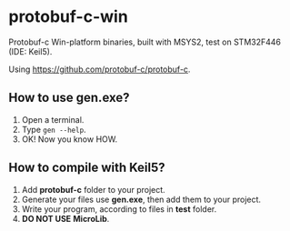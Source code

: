 # protobuf-c-win
Protobuf-c Win-platform binaries, built with MSYS2, test on STM32F446 (IDE: Keil5).

Using https://github.com/protobuf-c/protobuf-c.

## How to use gen.exe?

1. Open a terminal.
2. Type `gen --help`.
3. OK! Now you know HOW.

## How to compile with Keil5?

1. Add **protobuf-c** folder to your project.
2. Generate your files use **gen.exe**, then add them to your project.
3. Write your program, according to files in **test** folder.
4. **DO NOT USE** **MicroLib**.

